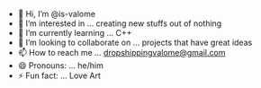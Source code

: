 - 👋 Hi, I’m @is-valome
- 👀 I’m interested in ... creating new stuffs out of nothing
- 🌱 I’m currently learning ... C++
- 💞️ I’m looking to collaborate on ... projects that have great ideas
- 📫 How to reach me ... dropshippingvalome@gmail.com
- 😄 Pronouns: ... he/him
- ⚡ Fun fact: ... Love Art

<!---
is-valome/is-valome is a ✨ special ✨ repository because its `README.md` (this file) appears on your GitHub profile.
You can click the Preview link to take a look at your changes.
--->
